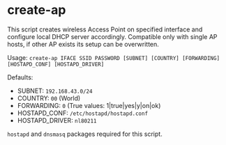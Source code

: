 # create-ap

This script creates wireless Access Point on specified interface and configure local DHCP server accordingly.
Compatible only with single AP hosts, if other AP exists its setup can be overwritten.

Usage:
    `create-ap IFACE SSID PASSWORD [SUBNET] [COUNTRY] [FORWARDING] [HOSTAPD_CONF] [HOSTAPD_DRIVER]`

Defaults:
- SUBNET: `192.168.43.0/24`
- COUNTRY: `00` (World)
- FORWARDING: `0` (True values: 1|true|yes|y|on|ok)
- HOSTAPD_CONF: `/etc/hostapd/hostapd.conf`
- HOSTAPD_DRIVER: `nl80211`

`hostapd` and `dnsmasq` packages required for this script.
